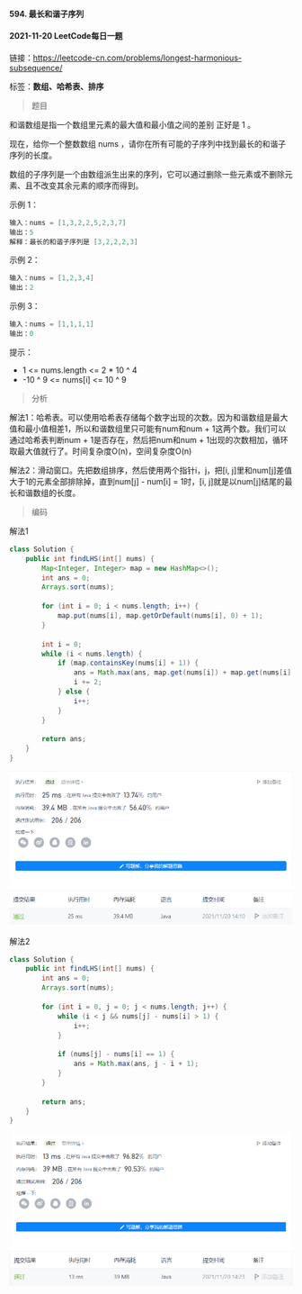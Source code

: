 #### 594. 最长和谐子序列

#### 2021-11-20 LeetCode每日一题

链接：https://leetcode-cn.com/problems/longest-harmonious-subsequence/

标签：**数组、哈希表、排序**

> 题目

和谐数组是指一个数组里元素的最大值和最小值之间的差别 正好是 1 。

现在，给你一个整数数组 nums ，请你在所有可能的子序列中找到最长的和谐子序列的长度。

数组的子序列是一个由数组派生出来的序列，它可以通过删除一些元素或不删除元素、且不改变其余元素的顺序而得到。

示例 1：

```java
输入：nums = [1,3,2,2,5,2,3,7]
输出：5
解释：最长的和谐子序列是 [3,2,2,2,3]
```

示例 2：

```java
输入：nums = [1,2,3,4]
输出：2
```

示例 3：

```java
输入：nums = [1,1,1,1]
输出：0
```


提示：

- 1 <= nums.length <= 2 * 10 ^ 4
- -10 ^ 9 <= nums[i] <= 10 ^ 9

> 分析

解法1：哈希表。可以使用哈希表存储每个数字出现的次数。因为和谐数组是最大值和最小值相差1，所以和谐数组里只可能有num和num + 1这两个数。我们可以通过哈希表判断num + 1是否存在，然后把num和num + 1出现的次数相加，循环取最大值就行了。时间复杂度O(n)，空间复杂度O(n)

解法2：滑动窗口。先把数组排序，然后使用两个指针i，j，把[i, j]里和num[j]差值大于1的元素全部排除掉，直到num[j] - num[i] = 1时，[i, j]就是以num[j]结尾的最长和谐数组的长度。

> 编码

解法1

```java
class Solution {
    public int findLHS(int[] nums) {
        Map<Integer, Integer> map = new HashMap<>();
        int ans = 0;
        Arrays.sort(nums);

        for (int i = 0; i < nums.length; i++) {
            map.put(nums[i], map.getOrDefault(nums[i], 0) + 1);
        }

        int i = 0;
        while (i < nums.length) {
            if (map.containsKey(nums[i] + 1)) {
                ans = Math.max(ans, map.get(nums[i]) + map.get(nums[i] + 1));
                i += 2;
            } else {
                i++;
            }
        }

        return ans;
    }
}
```

![image-20211120141015039](594.最长和谐子序列.assets/image-20211120141015039.png)

解法2

```java
class Solution {
    public int findLHS(int[] nums) {
        int ans = 0;
        Arrays.sort(nums);

        for (int i = 0, j = 0; j < nums.length; j++) {
            while (i < j && nums[j] - nums[i] > 1) {
                i++;
            }

            if (nums[j] - nums[i] == 1) {
                ans = Math.max(ans, j - i + 1);
            }
        }

        return ans;
    }
}
```

![image-20211120142413087](594.最长和谐子序列.assets/image-20211120142413087.png)